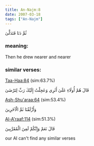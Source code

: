```yaml
---
title: An-Najm:8
date: 2007-03-18
tags: ["An-Najm"]
---
```

ثُمَّ دَنَا فَتَدَلَّىٰ
### meaning: 
Then he drew nearer and nearer
### similar verses: 

[Taa-Haa:84](/20/84) (sim:63.7%)

قَالَ هُمْ أُولَاءِ عَلَىٰ أَثَرِي وَعَجِلْتُ إِلَيْكَ رَبِّ لِتَرْضَىٰ

[Ash-Shu'araa:64](/26/64) (sim:53.4%)

وَأَزْلَفْنَا ثَمَّ الْآخَرِينَ

[Al-A'raaf:114](/7/114) (sim:51.3%)

قَالَ نَعَمْ وَإِنَّكُمْ لَمِنَ الْمُقَرَّبِينَ

our AI can't find any similar verses

